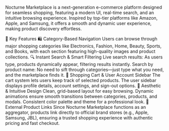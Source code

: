 Nocturne Marketplace is a next-generation e-commerce platform designed for seamless shopping, featuring a modern UI, real-time search, and an intuitive browsing experience. Inspired by top-tier platforms like Amazon, Apple, and Samsung, it offers a smooth and dynamic user experience, making product discovery effortless.

🌟 Key Features
🛍️ Category-Based Navigation
Users can browse through major shopping categories like Electronics, Fashion, Home, Beauty, Sports, and Books, with each section featuring high-quality images and product collections.
🔍 Instant Search & Smart Filtering
Live search results: As users type, products dynamically appear, filtering results instantly.
Search by product name: No need to sift through categories—just type what you need, and the marketplace finds it.
🛒 Shopping Cart & User Account Sidebar
The cart system lets users keep track of selected products.
The user sidebar displays profile details, account settings, and sign-out options.
🎨 Aesthetic & Intuitive Design
Clean, grid-based layout for easy browsing.
Dynamic animations ensure smooth transitions between categories, products, and modals.
Consistent color palette and theme for a professional look.
🔗 External Product Links
Since Nocturne Marketplace functions as an aggregator, products link directly to official brand stores (e.g., Apple, Samsung, JBL), ensuring a trusted shopping experience with authentic pricing and fast checkout.
